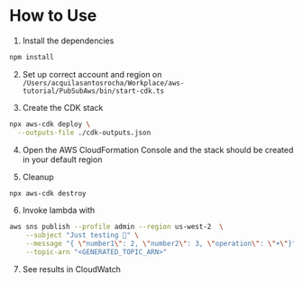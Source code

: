 # How to Use

1. Install the dependencies

```bash
npm install
```

2. Set up correct account and region on `/Users/acquilasantosrocha/Workplace/aws-tutorial/PubSubAws/bin/start-cdk.ts`

3. Create the CDK stack

```bash
npx aws-cdk deploy \
  --outputs-file ./cdk-outputs.json
```

4. Open the AWS CloudFormation Console and the stack should be created in your
   default region

5. Cleanup

```bash
npx aws-cdk destroy
```

6. Invoke lambda with

```bash
aws sns publish --profile admin --region us-west-2  \
    --subject "Just testing 🚀" \
    --message "{ \"number1\": 2, \"number2\": 3, \"operation\": \"+\"}" \
    --topic-arn "<GENERATED_TOPIC_ARN>"
```

7. See results in CloudWatch